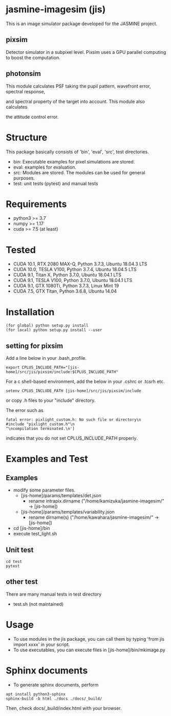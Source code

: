 # jasmine-imagesim (jis)
This is an image simulator package developed for the JASMINE project.

## pixsim
Detector simulator in a subpixel level. Pixsim uses a GPU parallel computing to boost the computation.

## photonsim
This module calculates PSF taking the pupil pattern, wavefront error, spectral response, 

and spectral property of the target into account. This module also calculates

the attitude control error.

# Structure
This package basically consists of 'bin', 'eval', 'src', test directories.
- bin: Executable examples for pixel simulations are stored.
- eval: examples for evaluation.
- src: Modules are stored. The modules can be used for general purposes.
- test: unit tests (pytest) and manual tests

# Requirements
- python3 >= 3.7
- numpy >= 1.17
- cuda >= 7.5 (at least)

# Tested

- CUDA 10.1, RTX 2080 MAX-Q, Python 3.7.3,  Ubuntu 18.04.3 LTS
- CUDA 10.0, TESLA V100, Python 3.7.4, Ubuntu 18.04.5 LTS
- CUDA 9.1, Titan X, Python 3.7.0, Ubuntu 18.04.1 LTS
- CUDA 9.1, TESLA V100, Python 3.7.0, Ubuntu 18.04.1 LTS
- CUDA 9.1, GTX 1080Ti, Python 3.7.3, Linux Mint 19
- CUDA 7.5, GTX Titan, Python 3.6.8, Ubuntu 14.04

# Installation

```
(for global) python setup.py install
(for local) python setup.py install --user
```

## setting for pixsim
Add a line below in your .bash_profile.

```
export CPLUS_INCLUDE_PATH="[jis-home]/src/jis/pixsim/include:$CPLUS_INCLUDE_PATH"
```

For a c shell-based environment, add the below in your .cshrc or .tcsrh etc.
```
setenv CPLUS_INCLUDE_PATH [jis-home]/src/jis/pixsim/include
```
or copy .h files to your "include" directory.


The error such as 
```
fatal error: pixlight_custom.h: No such file or directory\n     #include "pixlight_custom.h"\n                                 ^\ncompilation terminated.\n']
```
indicates that you do not set CPLUS_INCLUDE_PATH properly.

# Examples and Test

## Examples

- modify some parameter files.
  - [jis-home]/params/templates/det.json
    - rename intrapix.dirname ("/home/kamizuka/jasmine-imagesim/" -> [jis-home])
  - [jis-home]/params/templates/variability.json
    - rename dirname(s) ("/home/kawahara/jasmine-imagesim/" -> [jis-home])
- cd [jis-home]/bin
- execute test_light.sh

## Unit test

```
cd test
pytest
```

## other test

There are many manual tests in test directory
- test.sh (not maintained)


# Usage
- To use modules in the jis package, you can call them by typing 'from jis import xxxx' in your script.
- To use executables, you can execute files in [jis-home]/bin/mkimage.py


# Sphinx documents
- To generate sphinx documents, perform

```
apt install python3-sphinx
sphinx-build -b html ./docs ./docs/_build/
```

Then, check docs/_build/index.html with your browser.
